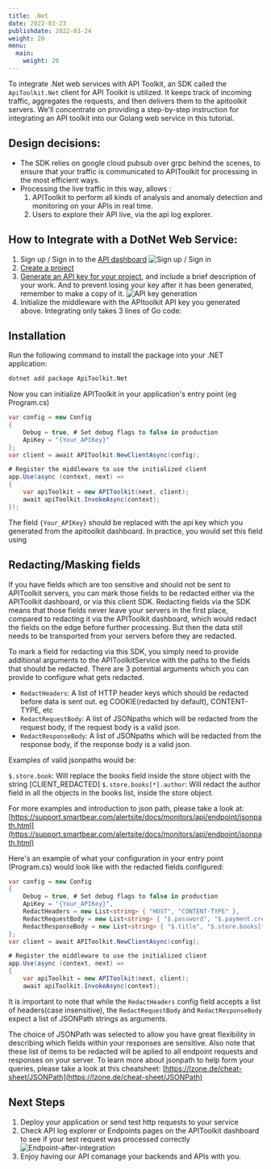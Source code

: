 ```yaml
---
title: .Net
date: 2022-03-23
publishdate: 2022-03-24
weight: 20
menu:
  main:
    weight: 20
---
```


To integrate .Net web services with API Toolkit, an SDK called the `ApiToolkit.Net` client for API Toolkit is utilized. It keeps track of incoming traffic, aggregates the requests, and then delivers them to the apitoolkit servers.
We'll concentrate on providing a step-by-step instruction for integrating an API toolkit into our Golang web service in this tutorial.

## Design decisions:

- The SDK relies on google cloud pubsub over grpc behind the scenes, to ensure that your traffic is communicated to APIToolkit for processing in the most efficient ways.
- Processing the live traffic in this way, allows :
  1. APIToolkit to perform all kinds of analysis and anomaly detection and monitoring on your APIs in real time.
  2. Users to explore their API live, via the api log explorer.

## How to Integrate with a DotNet Web Service:

1. Sign up / Sign in to the [API dashboard](https://app.apitoolkit.io)
   ![Sign up / Sign in](/signin.png)
2. [Create a project](/docs/dashboard/creating-a-project/)
3. [Generate an API key for your project](/docs/dashboard/generating-api-keys), and include a brief description of your work. And to prevent losing your key after it has been generated, remember to make a copy of it.
   ![API key generation](/api-keys-generation.png)
4. Initialize the middleware with the APItoolkit API key you generated above. Integrating only takes 3 lines of Go code:

## Installation

Run the following command to install the package into your .NET application:

```sh
dotnet add package ApiToolkit.Net
```

Now you can initialize APIToolkit in your application's entry point (eg Program.cs)

```csharp
var config = new Config
{
    Debug = true, # Set debug flags to false in production
    ApiKey = "{Your_APIKey}"
};
var client = await APIToolkit.NewClientAsync(config);

# Register the middleware to use the initialized client
app.Use(async (context, next) =>
{
    var apiToolkit = new APIToolkit(next, client);
    await apiToolkit.InvokeAsync(context);
});
```

The field `{Your_APIKey}` should be replaced with the api key which you generated from the apitoolkit dashboard.
In practice, you would set this field using

## Redacting/Masking fields

If you have fields which are too sensitive and should not be sent to APIToolkit servers, you can mark those fields to be redacted either via the APIToolkit dashboard, or via this client SDK. Redacting fields via the SDK means that those fields never leave your servers in the first place, compared to redacting it via the APIToolkit dashboard, which would redact the fields on the edge before further processing. But then the data still needs to be transported from your servers before they are redacted.

To mark a field for redacting via this SDK, you simply need to provide additional arguments to the APIToolkitService with the paths to the fields that should be redacted. There are 3 potential arguments which you can provide to configure what gets redacted.

- `RedactHeaders`: A list of HTTP header keys which should be redacted before data is sent out. eg COOKIE(redacted by default), CONTENT-TYPE, etc
- `RedactRequestBody`: A list of JSONpaths which will be redacted from the request body, if the request body is a valid json.
- `RedactResponseBody`: A list of JSONpaths which will be redacted from the response body, if the response body is a valid json.

Examples of valid jsonpaths would be:

`$.store.book`: Will replace the books field inside the store object with the string [CLIENT_REDACTED]
`$.store.books[*].author`: Will redact the author field in all the objects in the books list, inside the store object.

For more examples and introduction to json path, please take a look at: [https://support.smartbear.com/alertsite/docs/monitors/api/endpoint/jsonpath.html](https://support.smartbear.com/alertsite/docs/monitors/api/endpoint/jsonpath.html)

Here's an example of what your configuration in your entry point (Program.cs) would look like with the redacted fields configured:

```csharp
var config = new Config
{
    Debug = true, # Set debug flags to false in production
    ApiKey = "{Your_APIKey}",
    RedactHeaders = new List<string> { "HOST", "CONTENT-TYPE" },
    RedactRequestBody = new List<string> { "$.password", "$.payment.credit_cards[*].cvv", "$.user.addresses[*]" },
    RedactResponseBody = new List<string> { "$.title", "$.store.books[*].author" }
};
var client = await APIToolkit.NewClientAsync(config);

# Register the middleware to use the initialized client
app.Use(async (context, next) =>
{
    var apiToolkit = new APIToolkit(next, client);
    await apiToolkit.InvokeAsync(context);

```

It is important to note that while the `RedactHeaders` config field accepts a list of headers(case insensitive),
the `RedactRequestBody` and `RedactResponseBody` expect a list of JSONPath strings as arguments.

The choice of JSONPath was selected to allow you have great flexibility in describing which fields within your responses are sensitive.
Also note that these list of items to be redacted will be aplied to all endpoint requests and responses on your server.
To learn more about jsonpath to help form your queries, please take a look at this cheatsheet:
[https://lzone.de/cheat-sheet/JSONPath](https://lzone.de/cheat-sheet/JSONPath)

## Next Steps

1. Deploy your application or send test http requests to your service
2. Check API log explorer or Endpoints pages on the APIToolkit dashboard to see if your test request was processed correctly
   ![Endpoint-after-integration](/endpoint-screenshot.png)
3. Enjoy having our API comanage your backends and APIs with you.
